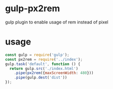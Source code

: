 # gulp-px2rem
gulp plugin to enable usage of rem instead of pixel

# usage
```javascript
const gulp = require('gulp');
const px2rem = require('../index');
gulp.task('default', function () {
  return gulp.src('./index.html')
    .pipe(px2rem({maxScreenWidth: 480}))
    .pipe(gulp.dest('dist'))
});
```
